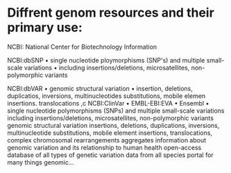 # Diffrent genom resources and their primary use:

NCBI: National Center for Biotechnology Information

NCBI:dbSNP
• single nucleotide ploymorphisms (SNP's) and multiple small-scale variations
• including insertions/deletions, microsatellites, non-polymorphic variants

NCBI:dbVAR
• genomic structural variation
• insertion, deletions, duplicatios, inversions, multinucleotides substitutions, mobile elemen insertions. translocations ,c
NCBI:ClinVar
•
EMBL-EBI:EVA
•
Ensembl
•
 single nucleotide polymorphisms (SNPs) and multiple small-scale variations including insertions/deletions, microsatellites, non-polymorphic variants
 genomic structural variation
insertions, deletions, duplications, inversions, multinucleotide substitutions, mobile element insertions, translocations, complex chromosomal rearrangements
 aggregates information about genomic variation and its relationship to human health
 open-access database of all types of genetic variation data from all species
 portal for many things genomic...
